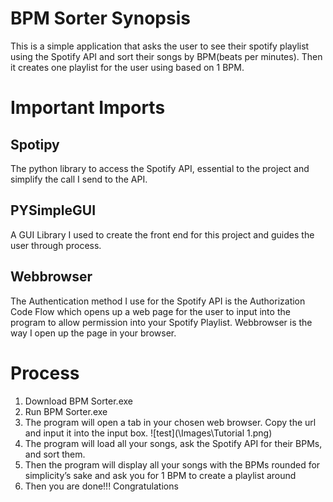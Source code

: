# BPM Sorter Synopsis
This is a simple application that asks the user to see their spotify playlist using the 
Spotify API and sort their songs by BPM(beats per minutes).  Then it creates one playlist for the user using based on 1 BPM.

# Important Imports 
## Spotipy
The python library to access the Spotify API, essential to the project and simplify the call I
send to the API.
## PYSimpleGUI
A GUI Library I used to create the front end for this project and guides the user through process.
## Webbrowser
The Authentication method I use for the Spotify API is the Authorization Code Flow which opens 
up a web page for the user to input into the program to allow permission into your Spotify 
Playlist.  Webbrowser is the way I open up the page in 
your browser.
# Process
1. Download BPM Sorter.exe
2. Run BPM Sorter.exe
3. The program will open a tab in your chosen web browser.  Copy the url and input it into the input box.
   ![test](\Images\Tutorial 1.png)
4. The program will load all your songs, ask the Spotify API for their BPMs, and sort them.
5. Then the program will display all your songs with the BPMs rounded for simplicity’s sake and ask you for 1 BPM to create a playlist around
6. Then you are done!!! Congratulations
